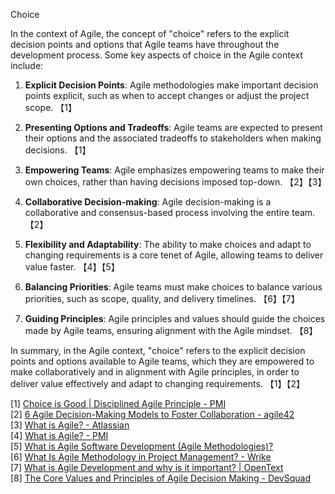 Choice

In the context of Agile, the concept of "choice" refers to the explicit decision points and options that Agile teams have throughout the development process. Some key aspects of choice in the Agile context include:

1. **Explicit Decision Points**: Agile methodologies make important decision points explicit, such as when to accept changes or adjust the project scope. 【1】

2. **Presenting Options and Tradeoffs**: Agile teams are expected to present their options and the associated tradeoffs to stakeholders when making decisions. 【1】

3. **Empowering Teams**: Agile emphasizes empowering teams to make their own choices, rather than having decisions imposed top-down. 【2】【3】

4. **Collaborative Decision-making**: Agile decision-making is a collaborative and consensus-based process involving the entire team. 【2】

5. **Flexibility and Adaptability**: The ability to make choices and adapt to changing requirements is a core tenet of Agile, allowing teams to deliver value faster. 【4】【5】

6. **Balancing Priorities**: Agile teams must make choices to balance various priorities, such as scope, quality, and delivery timelines. 【6】【7】

7. **Guiding Principles**: Agile principles and values should guide the choices made by Agile teams, ensuring alignment with the Agile mindset. 【8】

In summary, in the Agile context, "choice" refers to the explicit decision points and options available to Agile teams, which they are empowered to make collaboratively and in alignment with Agile principles, in order to deliver value effectively and adapt to changing requirements. 【1】【2】

[1] [Choice is Good | Disciplined Agile Principle - PMI](https://www.pmi.org/disciplined-agile/mindset/mindset-principles/choice-is-good)  
[2] [6 Agile Decision-Making Models to Foster Collaboration - agile42](https://www.agile42.com/en/blog/decision-making-models)  
[3] [What is Agile? - Atlassian](https://www.atlassian.com/agile)  
[4] [What is Agile? - PMI](https://www.pmi.org/disciplined-agile/agile/whatisagile)  
[5] [What is Agile Software Development (Agile Methodologies)?](https://www.techtarget.com/searchsoftwarequality/definition/agile-software-development)  
[6] [What Is Agile Methodology in Project Management? - Wrike](https://www.wrike.com/project-management-guide/faq/what-is-agile-methodology-in-project-management/)  
[7] [What is Agile Development and why is it important? | OpenText](https://www.opentext.com/what-is/agile-development)  
[8] [The Core Values and Principles of Agile Decision Making - DevSquad](https://devsquad.com/blog/what-it-really-means-to-be-agile-the-core-values-and-principles-of-agile)
